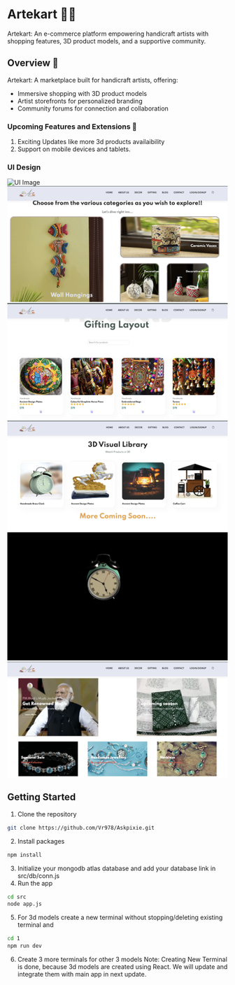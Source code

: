 # Artekart 🎨🛒

Artekart: An e-commerce platform empowering handicraft artists with shopping features, 3D product models, and a supportive community.

## Overview 🚀 

Artekart: A marketplace built for handicraft artists, offering:

* Immersive shopping with 3D product models
* Artist storefronts for personalized branding
* Community forums for connection and collaboration

### Upcoming Features and Extensions 🏃

1. Exciting Updates like more 3d products availaibility
2. Support on mobile devices and tablets.

### UI Design

![UI Image](./public/img/UI1.png)
![UI Image](./public/img/UI2.png)
![UI Image](./public/img/UI3.png)
![UI Image](./public/img/UI4.png)
![UI Image](./public/img/UI5.png)
![UI Image](./public/img/UI6.png)


## Getting Started

1. Clone the repository
```bash
git clone https://github.com/Vr978/Askpixie.git
```
2. Install packages
```bash
npm install
```
3. Initialize your mongodb atlas database and add your database link in src/db/conn.js
4. Run the app
```bash
cd src
node app.js
```
5. For 3d models create a new terminal without stopping/deleting existing terminal and
```bash
cd 1
npm run dev
```
6. Create 3 more terminals for other 3 models
Note: Creating New Terminal is done, because 3d models are created using React. We will update and integrate them with main app in next update.

   
